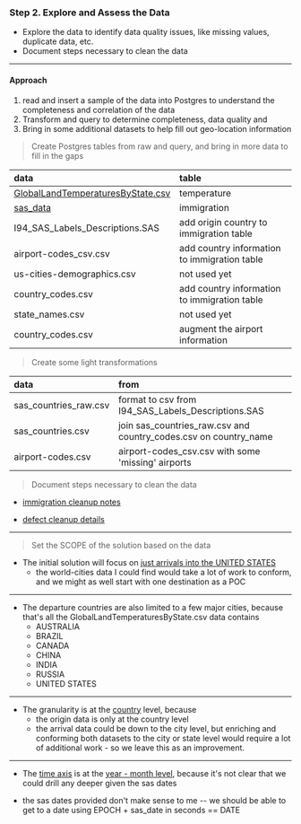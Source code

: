 ### Step 2. Explore and Assess the Data
- Explore the data to identify data quality issues, like missing values, duplicate data, etc.
- Document steps necessary to clean the data

---

#### Approach
1. read and insert a sample of the data into Postgres to understand the completeness and correlation of the data
2. Transform and query to determine completeness, data quality and 
3. Bring in some additional datasets to help fill out geo-location information


> Create Postgres tables from raw and query, and bring in more data to fill in the gaps

| data                                     | table                                        |
|:-----------------------------------------|:---------------------------------------------|
| <u>GlobalLandTemperaturesByState.csv</u> | temperature                                  |
| <u>sas_data</u>                          | immigration                                  |
| I94_SAS_Labels_Descriptions.SAS          | add origin country to immigration table      |
| airport-codes_csv.csv                    | add country information to immigration table |
| us-cities-demographics.csv               | not used yet                                 |
| country_codes.csv                        | add country information to immigration table |
| state_names.csv                          | not used yet                                 |
| country_codes.csv                        | augment the airport information              |


> Create some light transformations

| data                    | from                                                               |
|:------------------------|:-------------------------------------------------------------------|
| sas_countries_raw.csv   | format to csv from  I94_SAS_Labels_Descriptions.SAS                |
| sas_countries.csv       | join sas_countries_raw.csv and country_codes.csv on country_name   |
| airport-codes.csv       | airport-codes_csv.csv with some 'missing' airports                 |



> Document steps necessary to clean the data  

* [immigration cleanup notes](doc/step2.labnotes1.md)

* [defect cleanup details](doc/step2.labnotes2.md)
---

> Set the SCOPE of the solution based on the data


- The initial solution will focus on <u>just arrivals into the UNITED STATES</u> 
  - the world-cities data I could find would take a lot of work to conform, and we might as well start with one destination as a POC

---

- The departure countries are also limited to a few major cities, because that's all the GlobalLandTemperaturesByState.csv data contains
    - AUSTRALIA
    - BRAZIL
    - CANADA
    - CHINA
    - INDIA
    - RUSSIA
    - UNITED STATES

---

- The granularity is at the <u>country</u> level, because
    - the origin data is only at the country level
    - the arrival data could be down to the city level, but enriching and conforming both datasets to the city or state level would require a lot of additional work - so we leave this as an improvement.

---

- The <u>time axis</u> is at the <u>year - month level</u>, because it's not clear that we could drill any deeper given the sas dates

- the sas dates provided don't make sense to me -- we should be able to get to a date using EPOCH + sas_date in seconds  == DATE


